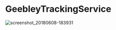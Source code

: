 # GeebleyTrackingService

![screenshot_20180608-183931](https://user-images.githubusercontent.com/5920565/41159521-6ab9c5da-6b4a-11e8-8f93-b334ba42010e.png)
